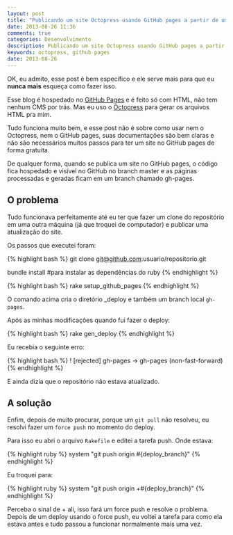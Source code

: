 ```yaml
---
layout: post
title: "Publicando um site Octopress usando GitHub pages a partir de um novo computador"
date: 2013-08-26 11:36
comments: true
categories: Desenvolvimento
description: Publicando um site Octopress usando GitHub pages a partir de uma novo computador
keywords: octopress, github pages
date: 2013-08-26
---
```

OK, eu admito, esse post é bem específico e ele serve mais para que eu **nunca mais** esqueça como fazer isso.

Esse blog é hospedado no [GitHub Pages](http://pages.github.com) e é feito só com HTML, não tem nenhum CMS por trás. Mas eu uso o [Octopress](http://octopress.org) para gerar os arquivos HTML pra mim.

Tudo funciona muito bem, e esse post não é sobre como usar nem o Octopress, nem o GitHub pages, suas documentações são bem claras e não são necessários muitos passos para ter um site no GitHub pages de forma gratuita.

De qualquer forma, quando se publica um site no GitHub pages, o código fica hospedado e visível no GitHub no branch master e as páginas processadas e geradas ficam em um branch chamado gh-pages.

## O problema

Tudo funcionava perfeitamente até eu ter que fazer um clone do repositório em uma outra máquina (já que troquei de computador) e publicar uma atualização do site.

Os passos que executei foram:

{% highlight bash %}
git clone git@github.com:usuario/repositorio.git

bundle install #para instalar as dependências do ruby
{% endhighlight %}

{% highlight bash %}
rake setup_github_pages
{% endhighlight %}

O comando acima cria o diretório _deploy e também um branch local `gh-pages`.

Após as minhas modificações quando fui fazer o deploy:

{% highlight bash %}
rake gen_deploy
{% endhighlight %}

Eu recebia o seguinte erro:

{% highlight bash %}
! [rejected]     gh-pages -> gh-pages (non-fast-forward)
{% endhighlight %}

E ainda dizia que o repositório não estava atualizado.

## A solução

Enfim, depois de muito procurar, porque um `git pull` não resolveu, eu resolvi fazer um `force push` no momento do deploy.

Para isso eu abri o arquivo `Rakefile` e editei a tarefa push. Onde estava:

{% highlight ruby %}
system "git push origin #{deploy_branch}"
{% endhighlight %}

Eu troquei para:

{% highlight ruby %}
system "git push origin +#{deploy_branch}"
{% endhighlight %}

Perceba o sinal de + ali, isso fará um force push e resolve o problema. Depois de um deploy usando o force push, eu voltei a tarefa para como ela estava antes e tudo passou a funcionar normalmente mais uma vez.
